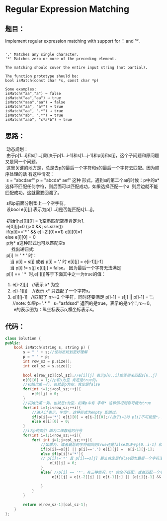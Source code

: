 #  Regular Expression Matching

## 题目：
 
 Implement regular expression matching with support for '.' and '*'.
    
```

'.' Matches any single character.
'*' Matches zero or more of the preceding element.

The matching should cover the entire input string (not partial).

The function prototype should be:
bool isMatch(const char *s, const char *p)

Some examples:
isMatch("aa","a") → false
isMatch("aa","aa") → true
isMatch("aaa","aa") → false
isMatch("aa", "a*") → true
isMatch("aa", ".*") → true
isMatch("ab", ".*") → true
isMatch("aab", "c*a*b") → true

```

## 思路：

  动态规划：<br>
      由于p[1...i]和s[1...j]取决于p[1...i-1]和s[1...j-1]和p[i]和s[j]，这个子问题和原问题又是同一个问题。<br>
      这里关键的地方是，总是去p的最后一个字符和s的最后一个字符去匹配。因为顺序处理的话 有这种情况：<br>
  s = "abcdaef"  p = "abcda* aef" 这种 形式，遇到s的第二个a的时候：p中的a* 选择不匹配任何字符，则后面可以匹配成功，如果选择匹配一个a
  则后边就不能匹配成功。这就需要回溯了。<br>
  
  s和p前面分别垫上一个空字符。<br>
  设bool e[i][j] 表示为p[1...i]是否能匹配s[1...j]。<br>    
  初始化e[0][0] = 1;空串匹配空串肯定为1.<br>
  e[0][j]=0 (j>0 && j<s.size())  <br>
  if(p[i]=='* ' && e[i-2][0]==1) e[i][0]=1 <br>
  else e[i][0] = 0<br>
  p为* a这种形式也可以匹配空s<br>
    
  找出递归式:<br>
  p[i] != ' * ' 时：<br>
     当 p[i] = s[j] 或者 p[i] = '.' 时 e[i][j] = e[i-1][j-1]<br>
     当 p[i] != s[j] e[i][j] = false。 因为最后一个字符无法满足<br>
  p[i] == ' * '时,e[i][j]等于下面其中之一为true的值：<br>
1. e[i-2][j]    //表示 x* 为空<br>
2. e[i-1][j]    //表示 x* 只匹配了一个字符x。<br>
3. e[i][j-1]    //匹配了 n>=2 个字符，同时还要满足 p[i-1] = s[j] || p[i-1] = '.'。<br>
     //note: 如果p=".* "   s="asfdssd" 返回的是true，表示的是n个'.',n>=0。<br>
      e的表示图为：纵坐标表示p,横坐标表示s。<br>

## 代码：

```cpp
class Solution {
public:
    bool isMatch(string s, string p) {
        s = " " + s;//使动态规划更好理解
        p = " " + p;
        int row_sz = p.size();
        int col_sz = s.size();
        
        bool e[row_sz][col_sz];//e[i][j] 表示p[0..i]能否用来匹配s[0..j]
        e[0][0] = 1;//p和s为空 肯定是true的。
        //初始化第一行，也就是p为空，肯定是false
        for(int j=1;j<col_sz;++j){
            e[0][j] = 0;
        }
        //初始化第一列，也就是s为空，如果p中有 字母* 这种情况则有可能为true
        for(int i=1;i<row_sz;++i){
            //进入if表示，字母*，这种形式为empty 即跳过。
            if(p[i]=='*') e[i][0] = e[i-2][0];//由于i=1时 p[i]不可能是*，所以保证了i-2不会出现小于0的情况。
            else e[i][0] = 0;
        }
        //i为p的索引 即为二维数组的行号
        for(int i=1;i<row_sz;++i){
            for( int j=1;j<col_sz;++j){
                //如果为. 或者最后的字符相同则true还是false取决于p[0..i-1] 和 s[0..j-1]
                if(p[i]==s[j] || p[i]=='.') e[i][j] =  e[i-1][j-1]; 
                else if(p[i]!='*'){ 
                // p[i]!='*' 且 p[i]==s[j] 那么肯定是false因为最后一个字符无法匹配
                    e[i][j] = 0;
                }
                else{ //p[i] == '*'，有三种情况，x* 完全不匹配，或者匹配一个字符，或者匹配大于等于2次。和.* 的情况。
                     e[i][j] = e[i-2][j] || e[i-1][j] || (e[i][j-1] && ('.' == p[i-1] || s[j]==p[i-1]));  
                                                                                        //^^^^^^^^^^^^与x* 中的x匹配成功，次数大于1次。
                }
            }
        }
       
        return e[row_sz-1][col_sz-1];
    }
};
```
